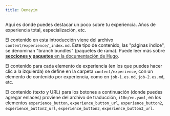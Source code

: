 ```yaml
---
title: Deneyim
---
```


Aquí es donde puedes destacar un poco sobre tu experiencia. Años de experiencia total, especialización, etc.

El contenido en esta introducción viene del archivo `content/experience/_index.md`.
Este tipo de contenido, las "páginas índice", se denominan "branch bundles" (paquetes de rama). Puede leer más sobre [**secciones y paquetes** en la documentación de Hugo](https://gohugo.io/content-management/sections/#template-selection).

El contenido para cada elemento de experiencia (en los que puedes hacer clic a la izquierda) se define en la carpeta `content/experience`, con un elemento de contenido por experiencia, como en `job-1.es.md`, `job-2.es.md`, etc.

El contenido (texto y URL) para los botones a continuación (donde puedes agregar enlaces) proviene del archivo de traducción, `i18n/en.yaml`, en los elementos `experience_button`, `experience_button_url`, `experience_button2`, `experience_button2_url`, `experience_button3`, `experience_button3_url`.